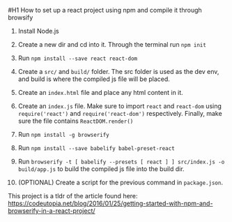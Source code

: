 #H1 How to set up a react project using npm and compile it through browsify

1. Install Node.js

2. Create a new dir and cd into it. Through the terminal run `npm init`

3. Run `npm install --save react react-dom`

4. Create a `src/` and `build/` folder. The src folder is used as the dev env, and build is where the compiled js file will be placed.

5. Create an `index.html` file and place any html content in it.

6. Create an `index.js` file. Make sure to import `react` and `react-dom` using `require('react')` and `require('react-dom')` respectively. Finally, make sure the file contains `ReactDOM.render()`

7. Run `npm install -g browserify`

8. Run `npm install --save babelify babel-preset-react`

9. Run `browserify -t [ babelify --presets [ react ] ] src/index.js -o build/app.js` to build the compiled js file into the build dir.

10. (OPTIONAL) Create a script for the previous command in `package.json`. 

This project is a tldr of the article found here:
https://codeutopia.net/blog/2016/01/25/getting-started-with-npm-and-browserify-in-a-react-project/
